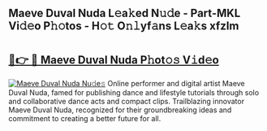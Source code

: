 ## Maeve Duval Nuda L𝚎a𝚔ed N𝚞𝚍e - Part-MKL Vi𝚍𝚎o P𝚑𝚘tos - H𝚘𝚝 O𝚗𝚕yf𝚊ns L𝚎a𝚔s xfzIm

# <h2><a href="http://kf66yl.oniu.top/?m=Maeve+Duval+Nuda">🔗👉 🔴 Maeve Duval Nuda P𝚑ot𝚘𝚜 V𝚒d𝚎o</a></h2>

[![Maeve Duval Nuda Nu𝚍e𝚜](https://i.imgur.com/0qMVB7G.gif)](http://kf66yl.oniu.top/?m=Maeve+Duval+Nuda)
Online performer and digital artist Maeve Duval Nuda, famed for publishing dance and lifestyle tutorials through solo and collaborative dance acts and compact clips. Trailblazing innovator Maeve Duval Nuda, recognized for their groundbreaking ideas and commitment to creating a better future for all.  
